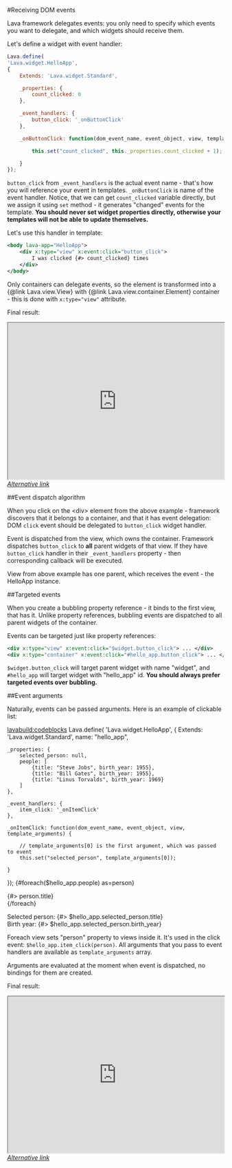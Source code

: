 
#Receiving DOM events

Lava framework delegates events: you only need to specify which events you want to delegate,
and which widgets should receive them.

Let's define a widget with event handler:

```javascript
Lava.define(
'Lava.widget.HelloApp',
{
	Extends: 'Lava.widget.Standard',

	_properties: {
		count_clicked: 0
	},

	_event_handlers: {
		button_click: '_onButtonClick'
	},

	_onButtonClick: function(dom_event_name, event_object, view, template_arguments) {

		this.set("count_clicked", this._properties.count_clicked + 1);

	}
});
```

`button_click` from `_event_handlers` is the actual event name - that's how you will reference your event in templates.
`_onButtonClick` is name of the event handler. Notice, that we can get `count_clicked` variable directly, but we assign it
using `set` method - it generates "changed" events for the template. <b>You should never set widget properties directly,
otherwise your templates will not be able to update themselves.</b>

Let's use this handler in template:

```xml
<body lava-app="HelloApp">
	<div x:type="view" x:event:click="button_click">
		I was clicked {#> count_clicked} times
	</div>
</body>
```

Only containers can delegate events, so the element is transformed into a {@link Lava.view.View} 
with {@link Lava.view.container.Element} container - this is done with `x:type="view"` attribute.

Final result:
<iframe style="height: 26em; width: 100%" src="http://embed.plnkr.co/HgppDj/preview"></iframe>
<i><a href="/www/demos/tutorials/Events.html">Alternative link</a></i>

##Event dispatch algorithm

When you click on the &lt;div&gt; element from the above example - framework discovers that it belongs to a container,
and that it has event delegation: DOM `click` event should be delegated to `button_click` widget handler.

Event is dispatched from the view, which owns the container. 
Framework dispatches `button_click` to <b>all</b> parent widgets of that view. If they have `button_click` handler in 
their `_event_handlers` property - then corresponding callback will be executed.

View from above example has one parent, which receives the event - the HelloApp instance.

##Targeted events

When you create a bubbling property reference - it binds to the first view, that has it.
Unlike property references, bubbling events are dispatched to all parent widgets of the container.

Events can be targeted just like property references:

```xml
<div x:type="view" x:event:click="$widget.button_click"> ... </div>
<div x:type="container" x:event:click="#hello_app.button_click"> ... </div>
```

`$widget.button_click` will target parent widget with name <str>"widget"</str>, 
and `#hello_app` will target widget with <str>"hello_app"</str> id.
<b>You should always prefer targeted events over bubbling.</b>

##Event arguments

Naturally, events can be passed arguments. Here is an example of clickable list:

<lavabuild:codeblocks>
	<codeblock title="Script" lang="javascript">
Lava.define(
'Lava.widget.HelloApp',
{
	Extends: 'Lava.widget.Standard',
	name: "hello_app",

	_properties: {
		selected_person: null,
		people: [
			{title: "Steve Jobs", birth_year: 1955},
			{title: "Bill Gates", birth_year: 1955},
			{title: "Linus Torvalds", birth_year: 1969}
		]
	},

	_event_handlers: {
		item_click: '_onItemClick'
	},

	_onItemClick: function(dom_event_name, event_object, view, template_arguments) {

		// template_arguments[0] is the first argument, which was passed to event
		this.set("selected_person", template_arguments[0]);

	}
});
	</codeblock>
	<codeblock title="Template" lang="xml">
{#foreach($hello_app.people) as=person}
	<div x:type="container" 
		x:style:background="(person == $hello_app.selected_person) ? 'yellow' : null"
		x:event:click="$hello_app.item_click(person)">
		{#> person.title}
	</div>
{/foreach}
<div x:type="view">
Selected person: {#> $hello_app.selected_person.title}<br/>
Birth year: {#> $hello_app.selected_person.birth_year}
</div>
	</codeblock>
</lavabuild:codeblocks>

Foreach view sets "person" property to views inside it. It's used in the click event: `$hello_app.item_click(person)`.
All arguments that you pass to event handlers are available as `template_arguments` array.

Arguments are evaluated at the moment when event is dispatched, no bindings for them are created.

Final result:
<iframe style="height: 26em; width: 100%" src="http://embed.plnkr.co/vHBnGR/preview"></iframe>
<i><a href="/www/demos/tutorials/Events2.html">Alternative link</a></i>